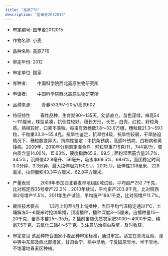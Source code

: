 ```yaml
---
title: "高原776"
description: "国审麦2012015"
---
```

* 审定编号:  国审麦2012015

*  作物名称:  小麦

*  品种名称:  高原776

*  审定年份:  2012

*  审定单位:  国家

* 育种者:  　　中国科学院西北高原生物研究所

*  申请者:  　　中国科学院西北高原生物研究所

*  品种来源:  　　青春533/97-205//高原602

*  特征特性
　　春性品种，生育期90～135天。幼苗直立，苗色深绿。株高54～111厘米，株型紧凑，抗倒性较好。穗长方形，长芒，白壳，红粒，籽粒角质。熟相较好，口紧不落粒。每亩有效穗数7.8～33.9万穗，穗粒数21.3～59.1粒，千粒重33.3～55.4克。抗旱性鉴定，抗旱性4级，抗旱性较弱，干旱胁迫情况下，穗粒数变异大。抗病性鉴定：中抗条锈病，高感叶锈病、白粉病和黄矮病。2009年、2010年分别测定混合样：籽粒容重776克/升、744克/升，蛋白质含量14.00%、15.63%，硬度指数65.6、69.5；面粉湿面筋含量31.7%、34.5%，沉降值42.8毫升、56毫升，吸水率69.5%、68.6%，面团稳定时间3.0分钟、3.3分钟，最大拉伸阻力150E.U、200E.U，延伸性208毫米、228毫米，拉伸面积43.3平方厘米、62.8平方厘米。

*  产量表现
　　2009年参加西北春麦旱地组区域试验，平均亩产252.7千克，比对照定西35号增产22.2%；2010年续试，平均亩产203.8千克，比对照西旱2号增产11.5%。2011年生产试验，平均亩产166.1千克，比对照增产11.7%。

*  栽培技术要点
　　1.3月上旬至4月上旬播种，当日平均气温稳定通过1℃，土壤解冻5～6厘米时抢墒早播，顶凌播种，播种深度3～5厘米。亩播种量15～20千克，亩基本苗25～35万。2.播前亩施优质农家肥3000～4000千克、纯氮7.5千克、五氧化二磷4～5千克。3.注意防治病虫杂草，及时收获。

*  审定意见
该品种符合国家小麦品种审定标准，通过审定。适宜在青海互助、湟中等中东部及西北部灌区，甘肃会宁、榆中旱地，宁夏固原旱地、半干旱地、不饱灌地春麦区种植。
